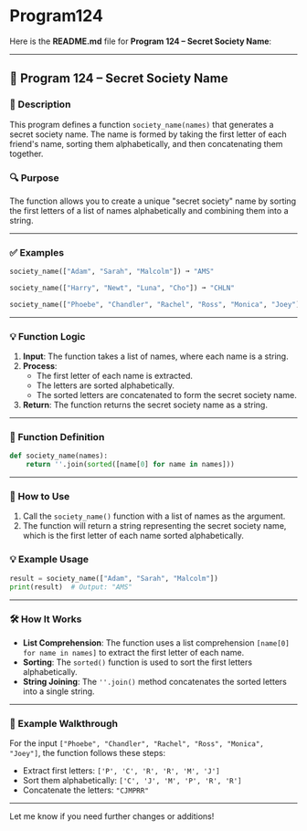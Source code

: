 # Program124
Here is the **README.md** file for **Program 124 – Secret Society Name**:

---

## 📘 Program 124 – Secret Society Name

### 📝 Description  

This program defines a function `society_name(names)` that generates a secret society name. The name is formed by taking the first letter of each friend's name, sorting them alphabetically, and then concatenating them together.

### 🔍 Purpose  

The function allows you to create a unique "secret society" name by sorting the first letters of a list of names alphabetically and combining them into a string.

---

### ✅ Examples

```python
society_name(["Adam", "Sarah", "Malcolm"]) ➞ "AMS"

society_name(["Harry", "Newt", "Luna", "Cho"]) ➞ "CHLN"

society_name(["Phoebe", "Chandler", "Rachel", "Ross", "Monica", "Joey"]) ➞ "CJMPRR"
```

---

### 💡 Function Logic

1. **Input**: The function takes a list of names, where each name is a string.
2. **Process**:
   - The first letter of each name is extracted.
   - The letters are sorted alphabetically.
   - The sorted letters are concatenated to form the secret society name.
3. **Return**: The function returns the secret society name as a string.

---

### 🧠 Function Definition

```python
def society_name(names):
    return ''.join(sorted([name[0] for name in names]))
```

---

### 🔁 How to Use

1. Call the `society_name()` function with a list of names as the argument.
2. The function will return a string representing the secret society name, which is the first letter of each name sorted alphabetically.

### 💡 Example Usage

```python
result = society_name(["Adam", "Sarah", "Malcolm"])
print(result)  # Output: "AMS"
```

---

### 🛠️ How It Works

- **List Comprehension**: The function uses a list comprehension `[name[0] for name in names]` to extract the first letter of each name.
- **Sorting**: The `sorted()` function is used to sort the first letters alphabetically.
- **String Joining**: The `''.join()` method concatenates the sorted letters into a single string.

---

### 🧠 Example Walkthrough

For the input `["Phoebe", "Chandler", "Rachel", "Ross", "Monica", "Joey"]`, the function follows these steps:

- Extract first letters: `['P', 'C', 'R', 'R', 'M', 'J']`
- Sort them alphabetically: `['C', 'J', 'M', 'P', 'R', 'R']`
- Concatenate the letters: `"CJMPRR"`

---

Let me know if you need further changes or additions!
